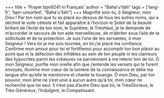 +++
title = 'Prayer bpn9241 in Français'
author = "Bahá'u'lláh"
tags = ['lang-fr', 'bpn-unsorted', "Bahá'u'lláh"]
+++
Magnifié sois-tu, ô Seigneur, mon Dieu ! Par ton nom que tu as placé au-dessus de tous les autres noms, qui a déchiré le voile céleste et fait apparaître à l’horizon le Soleil de ta beauté brillant de l’éclat de ton nom, le Suprême, le TrèsHaut, je te demande de m’accorder le secours de ton aide merveilleuse, de m’abriter sous l’aile de ta sollicitude et de ta protection.
Je suis l’une de tes servantes, ô mon Seigneur ! Vers toi je me suis tournée, en toi j’ai placé ma confiance. Confirme mon amour pour toi et fortifiemoi pour accomplir ton bon plaisir au point que ni la défection des infidèles au sein de ton peuple ni les clameurs des hypocrites parmi tes créatures ne parviennent à me retenir loin de toi.
Ô mon Seigneur, purifie mon oreille afin que j’entende les versets qui te furent envoyés, illumine mon cœur de la lumière de ta connaissance et délie ma langue afin qu’elle te mentionne et chante ta louange. Ô mon Dieu, par ton pouvoir, mon âme ne s’est unie à aucun autre qu’à toi, mon cœur ne recherche que toi seul.
Il n’est pas d’autre Dieu que toi, le TrèsGlorieux, le Très-Généreux, l’Indulgent, le Compatissant.
